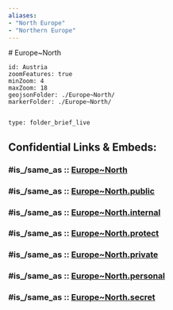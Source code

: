```yaml
---
aliases:
- "North Europe"
- "Northern Europe"
---
```


﻿# Europe~North


```leaflet
id: Austria
zoomFeatures: true 
minZoom: 4 
maxZoom: 18
geojsonFolder: ./Europe~North/
markerFolder: ./Europe~North/
```


```folderv
```

```ccard
type: folder_brief_live
```
 


## Confidential Links & Embeds: 

### #is_/same_as :: [Europe~North](/_Standards/Earth/Continent/Europe/Europe~North.md) 

### #is_/same_as :: [Europe~North.public](/_public/Earth/Continent/Europe/Europe~North.public.md) 

### #is_/same_as :: [Europe~North.internal](/_internal/Earth/Continent/Europe/Europe~North.internal.md) 

### #is_/same_as :: [Europe~North.protect](/_protect/Earth/Continent/Europe/Europe~North.protect.md) 

### #is_/same_as :: [Europe~North.private](/_private/Earth/Continent/Europe/Europe~North.private.md) 

### #is_/same_as :: [Europe~North.personal](/_personal/Earth/Continent/Europe/Europe~North.personal.md) 

### #is_/same_as :: [Europe~North.secret](/_secret/Earth/Continent/Europe/Europe~North.secret.md)

